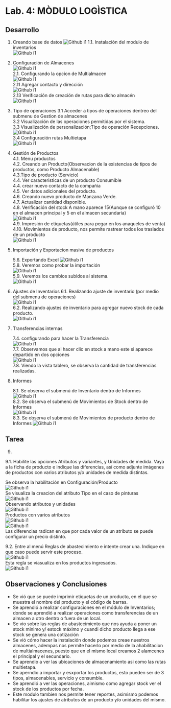 ﻿# Lab. 4: MÒDULO LOGÌSTICA

## Desarrollo

1.  Creando base de datos
    ![Github i1](images/creando_bd.png)
    1.1. Instalaciòn del modulo de inventarios<br />
    ![Github i1](images/instalacionModuloInventario.png)
2.  Configuración de Almacenes<br />
    ![Github i1](images/Expectativas.png)<br />
    2.1. Configurando la opcion de Multialmacen<br />
    ![Github i1](images/Multialamacen.png)<br />
    2.11 Agregar contacto y dirección<br />
    ![Github i1](images/AddContact.png)<br />
    2.13 Verificación de creación de rutas para dicho almacén<br />
    ![Github i1](images/RutasDelAlmacen.png)<br />

3.  Tipo de operaciones
    3.1 Acceder a tipos de operaciones dentreo del submenu de Gestion de almacenes<br />
    3.2 Visualización de las operaciones permitidas por el sistema.<br />
    3.3 Visualización de personalización;Tipo de operación Recepciones.<br />
    ![Github i1](images/Recepciones.png)<br />
    3.4 Configuración rutas Multietapa<br />
    ![Github i1](images/HabilitandoRutasMultietapa.png)<br />
4.  Gestión de Productos<br />
    4.1. Menu productos<br />
    4.2. Creando un Producto(Observacion de la existencias de tipos de productos, como Producto Almacenable)<br />
    4.3.Tipo de producto (Servicio)<br />
    4.4. Ver caracteristicas de un producto Consumible<br />
    4.4. crear nuevo contacto de la compañia<br />
    4.5. Ver datos adicionales del producto.<br />
    4.6. Creando nuevo producto de Manzana Verde.<br />
    4.7. Actualizar cantidad disponible.<br />
    4.8. Verificación del stock A mano aparece 15(Aunque se configuró 10 en el almacen principal y 5 en el almacen secundaria)<br />
    ![Github i1](images/VerStockAMano.png)<br />
    4.9. Impresión de etiquetas(útiles para pegar en los anaqueles de venta)<br />
    4.10. Movimientos de producto, nos permite rastrear todos los traslados de un producto<br />
    ![Github i1](images/MovimientosDeProducto.png)<br />

5.  Importación y Exportacion masiva de productos<br />

    5.6. Exportando Excel
    ![Github i1](images/ExportandoExcelDeProductos.png) <br />
    5.8. Veremos como probar la importación<br />
    ![Github i1](images/ProbarImportaciones.png)<br />
    5.9. Veremos los cambios subidos al sistema.<br />
    ![Github i1](images/VerificaciónDeImportaciónDeProductos.png)<br />

6.  Ajustes de Inventarios
    6.1. Realizando ajuste de inventario (por medio del submenu de operaciones)<br />
    ![Github i1](images/VerificaciónDeImportaciónDeProductos.png)<br />
    6.2. Realizando ajustes de inventario para agregar nuevo stock de cada producto.<br />
    ![Github i1](images/NuevosStocks.png)<br />

7.  Transferencias internas

    7.4. configurando para hacer la Transferencia<br />
    ![Github i1](images/RealizandoTransferencia.png)<br />
    7.7. Observamos que al hacer clic en stock a mano este si aparece departido en dos opciones<br />
    ![Github i1](images/ReparticionDeStok.png)<br />
    7.8. Viendo la vista tablero, se observa la cantidad de transferencias realizadas.<br />

8.  Informes

    8.1. Se observa el submenú de Inventario dentro de Informes<br />
    ![Github i1](images/InformesInventario.png)<br />
    8.2. Se observa el submenú de Movimientos de Stock dentro de Informes<br />
    ![Github i1](images/MovimientosDeStock.png)<br />
    8.3. Se observa el submenú de Movimientos de producto dentro de Informes
    ![Github i1](images/MovDeProductos.png)<br />

## **Tarea**

9.

9.1. Habilite las opciones Atributos y variantes, y Unidades de medida. Vaya a la ficha de producto e indique las diferencias, así como adjunte imágenes de productos con varios atributos y/o unidades de medida distintas.<br />

Se observa la habilitación en Configuración/Producto<br />
![Github i1](images/ConfiguracionHabilitandoAtributosyUnidades.png)<br />
Se visualiza la creacion del atributo Tipo en el caso de pinturas<br />
![Github i1](images/CreandoAtributo.png)<br />
Observando atributos y unidades<br />
![Github i1](images/caracteristicas.png)<br />
Productos con varios atributos<br />
![Github i1](images/VariantesDeProducto.png)<br />
![Github i1](images/VariantesDeUnProducto.png)<br />
Las diferencias radican en que por cada valor de un atributo se puede configurar un precio distinto.<br />

9.2. Entre al menú Reglas de abastecimiento e intente crear una. Indique en que caso puede servir este proceso.<br />
![Github i1](images/CreandoReglaDeAbastecimiento.png)<br />
Esta regla se viasualiza en los productos ingresados.<br />
![Github i1](images/VisualizaciónDeReglaDeAbastecimiento.png)<br />

## Observaciones y Conclusiones

- Se vió que se puede imprimir etiquetas de un producto, en el que se muestra el nombre del producto y el código de barras.
- Se aprendió a realizar configuraciones en el módulo de Inventarios; donde
  se aprendió a realizar operaciones como transferencias de un almacen a otro dentro o fuera de un local.
- Se vio sobre las reglas de abastecimiento que nos ayuda a poner un stock minimo y/ estock máximo y cuandi dicho producto llega a ese stock se genera una cotización
- Se vió cómo hacer la instalación donde podemos creae nuestros almacenes, adempas nos permite hacerlo por medio de la ahabilitacion de multialmacenes, puesto que en el mismo local creamos 2 alamcenes el principal y el secundario.
- Se aprendio a ver las ubicaciones de almacenamiento asi como las rutas multietapa.
- Se aperndio a importar y esxportar los productos, esto pueden ser de 3 tipos, almacenables, servicio y consumble.
- Se aprendió a ver las operaciones, aimismo como agregar stock ver el stock de los productos por fecha.
- Este modulo tambien nos permite tener reportes, asimismo podemos habilitar los ajustes de atributos de un producto y/o unidades del mismo.
